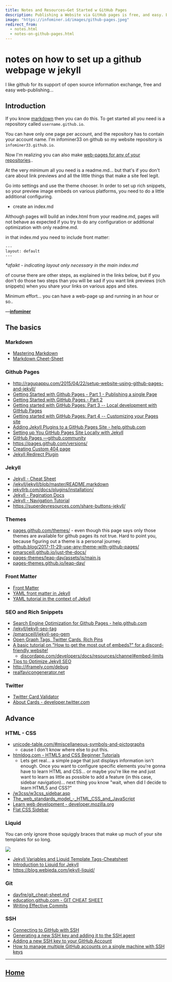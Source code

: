 ```yaml
---
title: Notes and Resources—Get Started w GitHub Pages
description: Publishing a Website via GitHub pages is free, and easy. Buy a domain name w Bitcoin (not required) and lets go.
image: "https://infominer.id/images/github-pages.jpeg"
redirect_from:
  - notes.html
  - notes-on-github-pages.html
---
```


# notes on how to set up a github webpage w jekyll

I like github for its support of open source information exchange, free and easy web-publishing... 

## Introduction


If you know [markdown](https://github.com/adam-p/markdown-here/wiki/Markdown-Cheatsheet) then you can do this. To get started all you need is a repository called `username.github.io`. 

You can have only one page per account, and the repository has to contain your account name. I'm infominer33 on github so my website repository is `infominer33.github.io`.

Now I'm realizing you can also make [web-pages for any of your repositories](https://kbroman.org/simple_site/pages/project_site.html).. 

At the very minimum all you need is a readme.md... but that's if you don't care about link previews and all the little things that make a site feel legit. 

Go into settings and use the theme chooser. In order to set up rich snippets, so your preview image embeds on various platforms, you need to do a little additional configuring.

* create an index.md 

Although pages will build an index.html from your readme.md, pages will not behave as expected if you try to do any configuration or additional optimization with only readme.md.

in that index.md you need to include front matter:

```
---
layout: default
---
```

*\*afaikt - indicating layout only necessary in the main index.md*

of course there are other steps, as explained in the links below, but if you don't do those two steps than you will be sad if you want link previews (rich snippets) when you share your links on various apps and sites.

Minimum effort... you can have a web-page up and running in an hour or so.. 

—[**infominer**](https://infominer.id)

## The basics

### Markdown 

* <a href="https://guides.github.com/features/mastering-markdown/" target="_blank">Mastering Markdown</a>
* <a href="https://github.com/adam-p/markdown-here/wiki/Markdown-Cheatsheet" target="_blank">Markdown Cheet-Sheet</a>


### Github Pages

* <a href="http://ragupappu.com/2015/04/22/setup-website-using-github-pages-and-jekyll/" target="_blank">http://ragupappu.com/2015/04/22/setup-website-using-github-pages-and-jekyll/</a>
* <a href="https://github.community/t5/Support-Protips/Getting-started-with-GitHub-Pages-Part-1-Publishing-a-single/ba-p/237" target="_blank">Getting Started with Github Pages - Part 1 - Publishing a single Page</a>
* <a href="https://github.community/t5/Support-Protips/Getting-started-with-GitHub-Pages-Part-2-Using-an-official/ba-p/2030" target="_blank">Getting Started with GitHub Pages - Part 2</a>
* <a href="https://github.community/t5/Support-Protips/Getting-started-with-GitHub-Pages-Part-3-Local-development-with/ba-p/2292" target="_blank">Getting started with GitHub Pages: Part 3 -- Local development with GitHub Pages</a>
* <a href="https://github.community/t5/Support-Protips/Getting-started-with-GitHub-Pages-Part-4-Customizing-your-Pages/ba-p/4058" target="_blank">Getting started with GitHub Pages: Part 4 -- Customizing your Pages site</a>
* <a href="https://help.github.com/en/articles/adding-jekyll-plugins-to-a-github-pages-site" target="_blank">Adding Jekyll Plugins to a GitHub Pages Site - help.github.com</a>
* <a href="https://help.github.com/en/articles/setting-up-your-github-pages-site-locally-with-jekyll" target="_blank">Setting up You GitHub Pages Site Locally with Jekyll</a>
* <a href="https://github.community/t5/GitHub-Pages/bd-p/pages" target="_blank">GitHub Pages —github.community</a>
* <a href="https://pages.github.com/versions/" target="_blank">https://pages.github.com/versions/</a>
* <a href="https://help.github.com/en/articles/creating-a-custom-404-page-for-your-github-pages-site" target="_blank">Creating Custom 404 page</a>
* <a href="https://help.github.com/en/articles/redirects-on-github-pages" target="_blank">Jekyll Redirect Plugin</a>

### Jekyll

* <a href="https://devhints.io/jekyll" target="_blank">Jekyll - Cheat Sheet</a>
* <a href="https://github.com/jekyll/jekyll/blob/master/README.markdown" target="_blank">/jekyll/jekyll/blob/master/README.markdown</a>
* <a href="https://jekyllrb.com/docs/plugins/installation/" target="_blank">jekyllrb.com/docs/plugins/installation/</a>
* <a href="https://jekyllrb.com/docs/pagination/" target="_blank">Jekyll - Pagination Docs</a>
* <a href="https://jekyllrb.com/tutorials/navigation/" target="_blank">Jekyll - Navigation Tutorial</a>
* <a href="https://superdevresources.com/share-buttons-jekyll/" target="_blank">https://superdevresources.com/share-buttons-jekyll/</a>


### Themes

* <a href="https://pages.github.com/themes/" target="_blank">pages.github.com/themes/</a> - even though this page says only those themes are available for github pages its not true. Hard to point you, because figuring out a theme is a personal journey.
* <a href="https://github.blog/2017-11-29-use-any-theme-with-github-pages/" target="_blank">github.blog/2017-11-29-use-any-theme-with-github-pages/</a>
* <a href="https://pmarsceill.github.io/just-the-docs" target="_blank">pmarsceill.github.io/just-the-docs/</a>
* <a href="https://github.com/pages-themes/leap-day/blob/master/assets/js/main.js" target="_blank">pages-themes/leap-day/assets/js/main.js</a>
* <a href="https://pages-themes.github.io/leap-day" target="_blank">pages-themes.github.io/leap-day/</a>

### Front Matter

* <a href="https://jekyllrb.com/docs/front-matter/" target="_blank">Front Matter</a>
* <a href="http://simpleprimate.com/blog/front-matter" target="_blank">YAML front matter in Jekyll</a>
* <a href="https://idratherbewriting.com/documentation-theme-jekyll/mydoc_yaml_tutorial" target="_blank">YAML tutorial in the context of Jekyll</a>


### SEO and Rich Snippets

* <a href="https://help.github.com/en/articles/search-engine-optimization-for-github-pages" target="_blank">Search Engine Optimization for Github Pages - help.github.com</a>
* <a href="https://github.com/jekyll/jekyll-seo-tag" target="_blank">/jekyll/jekyll-seo-tag</a>
* <a href="https://github.com/pmarsceill/jekyll-seo-gem" target="_blank">/pmarsceill/jekyll-seo-gem</a>
* <a href="https://warfareplugins.com/open-graph-tags-twitter-cards-rich-pins/" target="_blank">Open Graph Tags, Twitter Cards, Rich Pins</a>
* <a href="https://www.reddit.com/r/discordapp/comments/82p8i6/a_basic_tutorial_on_how_to_get_the_most_out_of/" target="_blank">A basic tutorial on "How to get the most out of embeds?" for a discord-friendly website!</a>
  * <a href="https://discordapp.com/developers/docs/resources/channel#embed-limits" target="_blank">discordapp.com/developers/docs/resources/channel#embed-limits</a>
* <a href="https://blog.webjeda.com/optimize-jekyll-seo/" target="_blank">Tips to Optimize Jekyll SEO</a>
* <a href="http://iframely.com/debug" target="_blank">http://iframely.com/debug</a>
* [realfavicongenerator.net](https://realfavicongenerator.net)

### Twitter 

* <a href="https://cards-dev.twitter.com/validator" target="_blank">Twitter Card Validator</a>
* <a href="https://developer.twitter.com/en/docs/tweets/optimize-with-cards/overview/abouts-cards" target="_blank">About Cards - developer.twitter.com</a>

## Advance

### HTML - CSS

* <a href="https://unicode-table.com/en/#miscellaneous-symbols-and-pictographs" target="_blank">unicode-table.com/#miscellaneous-symbols-and-pictographs</a> 
  - cause I don't know where else to put this.
* <a href="https://htmldog.com/guides/html/beginner/" target="_blank">htmldog.com - HTML5 and CSS Beginner Tutorials</a> 
  * Lets get real... a simple page  that just displays information isn't enough. Once you want to configure specific elements you're gonna have to learn HTML and CSS... or maybe you're like me and just want to learn as little as possible to add a feature (in this case, sidebar navigation)... next thing you know "wait, when did I decide to learn HTML5 and CSS?"
* <a href="https://www.w3schools.com/w3css/w3css_sidebar.asp" target="_blank">/w3css/w3css_sidebar.asp</a>
* <a href="https://www.w3.org/wiki/The_web_standards_model_-_HTML_CSS_and_JavaScript" target="_blank">The_web_standards_model_-_HTML_CSS_and_JavaScript</a>
* <a href="https://developer.mozilla.org/en-US/docs/Learn" target="_blank">Learn web development - developer.mozilla.org</a>
* <a href="https://codepen.io/maziarzamani/pen/eJKGvj" target="_blank">Flat CSS Sidebar</a>

### Liquid
You can only ignore those squiggly braces that make up much of your site templates for so long.

<img src="https://i.imgur.com/jMtd9WR.png"/>

* <a href="https://simpleit.rocks/ruby/jekyll/templates/jekyll-variables-and-liquid-template-tags-cheatsheet/" target="_blank">Jekyll Variables and Liquid Template Tags-Cheatsheet</a>
* <a href="https://learn.cloudcannon.com/jekyll/introduction-to-liquid/" target="_blank">Introduction to Liquid for Jekyll</a>
* <a href="https://blog.webjeda.com/jekyll-liquid/" target="_blank">https://blog.webjeda.com/jekyll-liquid/</a>


### Git

* <a href="https://gist.github.com/davfre/8313299" target="_blank">davfre/git_cheat-sheet.md</a>
* <a href="https://education.github.com/git-cheat-sheet-education.pdf" target="_blank">education.github.com - GIT CHEAT SHEET</a>
* <a href="https://chris.beams.io/posts/git-commit/" target="_blank">Writing Effective Commits</a>

### SSH

* <a href="https://help.github.com/en/articles/connecting-to-github-with-ssh" target="_blank">Connecting to GitHub with SSH</a>
* <a href="https://help.github.com/en/articles/generating-a-new-ssh-key-and-adding-it-to-the-ssh-agent" target="_blank">Generating a new SSH key and adding it to the SSH agent</a>
* <a href="https://help.github.com/en/enterprise/2.15/user/articles/adding-a-new-ssh-key-to-your-github-account" target="_blank">Adding a new SSH key to your GitHub Account</a>
* <a href="https://medium.freecodecamp.org/manage-multiple-github-accounts-the-ssh-way-2dadc30ccaca" target="_blank">How to manage multiple GitHub accounts on a single machine with SSH keys</a>

---

## [Home](https://infominer.id)

